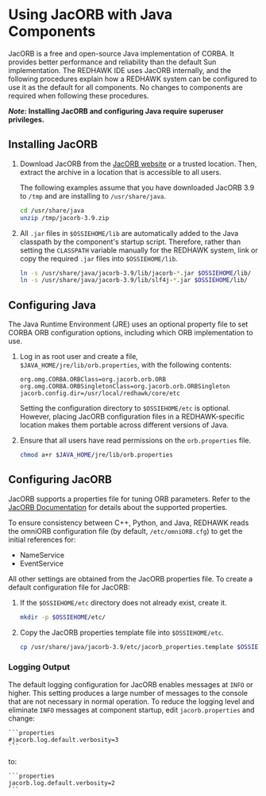 # Using JacORB with Java Components

JacORB is a free and open-source Java implementation of CORBA.
It provides better performance and reliability than the default Sun implementation.
The REDHAWK IDE uses JacORB internally, and the following procedures explain how a REDHAWK system can be configured to use it as the default for all components.
No changes to components are required when following these procedures.

**_Note_: Installing JacORB and configuring Java require superuser privileges.**

## Installing JacORB

1. Download JacORB from the [JacORB website](https://www.jacorb.org) or a trusted location.
Then, extract the archive in a location that is accessible to all users.

    The following examples assume that you have downloaded JacORB 3.9 to `/tmp` and are installing to `/usr/share/java`.

    ```sh
    cd /usr/share/java
    unzip /tmp/jacorb-3.9.zip
    ```

2. All `.jar` files in `$OSSIEHOME/lib` are automatically added to the Java classpath by the component's startup script. Therefore, rather than setting the `CLASSPATH` variable manually for the REDHAWK system, link or copy the required `.jar` files into `$OSSIEHOME/lib`.

    ```sh
    ln -s /usr/share/java/jacorb-3.9/lib/jacorb-*.jar $OSSIEHOME/lib/
    ln -s /usr/share/java/jacorb-3.9/lib/slf4j-*.jar $OSSIEHOME/lib/
    ```

## Configuring Java

The Java Runtime Environment (JRE) uses an optional property file to set CORBA ORB configuration options, including which ORB implementation to use.

1. Log in as root user and create a file, `$JAVA_HOME/jre/lib/orb.properties`, with the following contents:

    ```properties
    org.omg.CORBA.ORBClass=org.jacorb.orb.ORB
    org.omg.CORBA.ORBSingletonClass=org.jacorb.orb.ORBSingleton
    jacorb.config.dir=/usr/local/redhawk/core/etc
    ```

    Setting the configuration directory to `$OSSIEHOME/etc` is optional.
    However, placing JacORB configuration files in a REDHAWK-specific location makes them portable across different versions of Java.

2. Ensure that all users have read permissions on the `orb.properties` file.

    ```sh
    chmod a+r $JAVA_HOME/jre/lib/orb.properties
    ```

## Configuring JacORB

JacORB supports a properties file for tuning ORB parameters.
Refer to the [JacORB Documentation](https://www.jacorb.org/documentation.html) for details about the supported properties.

To ensure consistency between C++, Python, and Java, REDHAWK reads the omniORB configuration file (by default, `/etc/omniORB.cfg`) to get the initial references for:

* NameService
* EventService

All other settings are obtained from the JacORB properties file. To create a default configuration file for JacORB:

1. If the `$OSSIEHOME/etc` directory does not already exist, create it.

    ```sh
    mkdir -p $OSSIEHOME/etc/
    ```

2. Copy the JacORB properties template file into `$OSSIEHOME/etc`.

    ```sh
    cp /usr/share/java/jacorb-3.9/etc/jacorb_properties.template $OSSIEHOME/etc/jacorb.properties
    ```

### Logging Output

The default logging configuration for JacORB enables messages at `INFO` or higher.
This setting produces a large number of messages to the console that are not necessary in normal operation.
To reduce the logging level and eliminate `INFO` messages at component startup, edit `jacorb.properties` and change:

    ```properties
    #jacorb.log.default.verbosity=3
    ```

to:

    ```properties
    jacorb.log.default.verbosity=2
    ```
